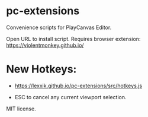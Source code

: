 # pc-extensions
Convenience scripts for PlayCanvas Editor.

Open URL to install script. Requires browser extension: https://violentmonkey.github.io/

# New Hotkeys:
- https://lexxik.github.io/pc-extensions/src/hotkeys.js

-    ESC to cancel any current viewport selection.

MIT license.